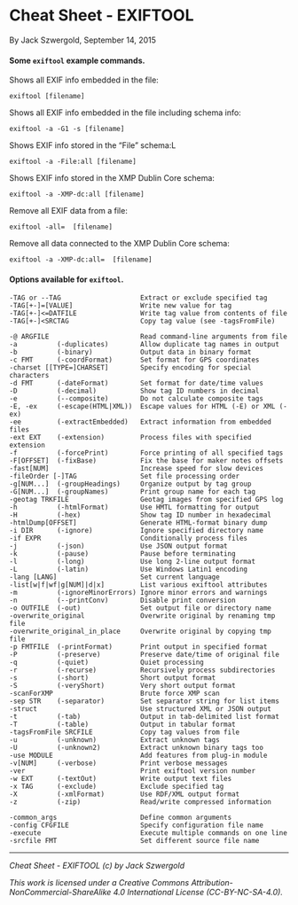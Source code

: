 # Cheat Sheet - EXIFTOOL

By Jack Szwergold, September 14, 2015

#### Some `exiftool` example commands.

Shows all EXIF info embedded in the file:

    exiftool [filename]

Shows all EXIF info embedded in the file including schema info:

    exiftool -a -G1 -s [filename]

Shows EXIF info stored in the “File” schema:L

    exiftool -a -File:all [filename]

Shows EXIF info stored in the XMP Dublin Core schema:

    exiftool -a -XMP-dc:all [filename]

Remove all EXIF data from a file:

    exiftool -all=  [filename]

Remove all data connected to the XMP Dublin Core schema:

    exiftool -a -XMP-dc:all=  [filename]

#### Options available for `exiftool`.

	-TAG or --TAG                    Extract or exclude specified tag 
	-TAG[+-]=[VALUE]                 Write new value for tag 
	-TAG[+-]<=DATFILE                Write tag value from contents of file 
	-TAG[+-]<SRCTAG                  Copy tag value (see -tagsFromFile) 
	
	-@ ARGFILE                       Read command-line arguments from file 
	-a          (-duplicates)        Allow duplicate tag names in output 
	-b          (-binary)            Output data in binary format 
	-c FMT      (-coordFormat)       Set format for GPS coordinates 
	-charset [[TYPE=]CHARSET]        Specify encoding for special characters 
	-d FMT      (-dateFormat)        Set format for date/time values 
	-D          (-decimal)           Show tag ID numbers in decimal 
	-e          (--composite)        Do not calculate composite tags 
	-E, -ex     (-escape(HTML|XML))  Escape values for HTML (-E) or XML (-ex) 
	-ee         (-extractEmbedded)   Extract information from embedded files 
	-ext EXT    (-extension)         Process files with specified extension 
	-f          (-forcePrint)        Force printing of all specified tags 
	-F[OFFSET]  (-fixBase)           Fix the base for maker notes offsets 
	-fast[NUM]                       Increase speed for slow devices 
	-fileOrder [-]TAG                Set file processing order 
	-g[NUM...]  (-groupHeadings)     Organize output by tag group 
	-G[NUM...]  (-groupNames)        Print group name for each tag 
	-geotag TRKFILE                  Geotag images from specified GPS log 
	-h          (-htmlFormat)        Use HMTL formatting for output 
	-H          (-hex)               Show tag ID number in hexadecimal 
	-htmlDump[OFFSET]                Generate HTML-format binary dump 
	-i DIR      (-ignore)            Ignore specified directory name 
	-if EXPR                         Conditionally process files 
	-j          (-json)              Use JSON output format 
	-k          (-pause)             Pause before terminating 
	-l          (-long)              Use long 2-line output format 
	-L          (-latin)             Use Windows Latin1 encoding 
	-lang [LANG]                     Set current language 
	-list[w|f|wf|g[NUM]|d|x]         List various exiftool attributes 
	-m          (-ignoreMinorErrors) Ignore minor errors and warnings 
	-n          (--printConv)        Disable print conversion 
	-o OUTFILE  (-out)               Set output file or directory name 
	-overwrite_original              Overwrite original by renaming tmp file 
	-overwrite_original_in_place     Overwrite original by copying tmp file 
	-p FMTFILE  (-printFormat)       Print output in specified format 
	-P          (-preserve)          Preserve date/time of original file 
	-q          (-quiet)             Quiet processing 
	-r          (-recurse)           Recursively process subdirectories 
	-s          (-short)             Short output format 
	-S          (-veryShort)         Very short output format 
	-scanForXMP                      Brute force XMP scan 
	-sep STR    (-separator)         Set separator string for list items 
	-struct                          Use structured XML or JSON output 
	-t          (-tab)               Output in tab-delimited list format 
	-T          (-table)             Output in tabular format 
	-tagsFromFile SRCFILE            Copy tag values from file 
	-u          (-unknown)           Extract unknown tags 
	-U          (-unknown2)          Extract unknown binary tags too 
	-use MODULE                      Add features from plug-in module 
	-v[NUM]     (-verbose)           Print verbose messages 
	-ver                             Print exiftool version number 
	-w EXT      (-textOut)           Write output text files 
	-x TAG      (-exclude)           Exclude specified tag 
	-X          (-xmlFormat)         Use RDF/XML output format 
	-z          (-zip)               Read/write compressed information 
	
	-common_args                     Define common arguments 
	-config CFGFILE                  Specify configuration file name 
	-execute                         Execute multiple commands on one line 
	-srcfile FMT                     Set different source file name

***

*Cheat Sheet - EXIFTOOL (c) by Jack Szwergold*

*This work is licensed under a Creative Commons Attribution-NonCommercial-ShareAlike 4.0 International License (CC-BY-NC-SA-4.0).*